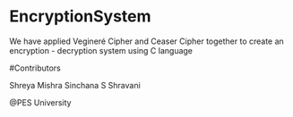 # EncryptionSystem
We have applied Vegineré Cipher and Ceaser Cipher together to create an encryption - decryption system using C language

#Contributors

Shreya Mishra
Sinchana S
Shravani 

@PES University
